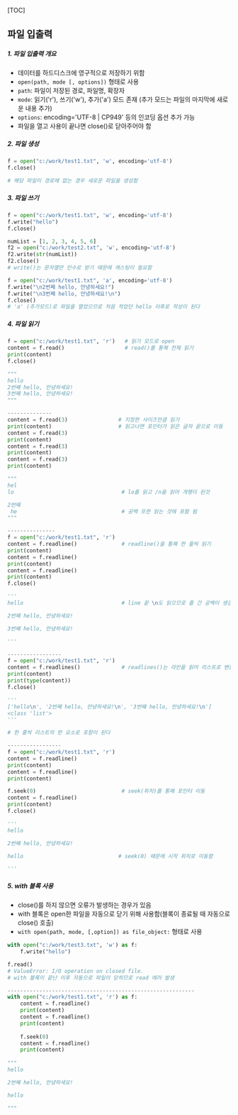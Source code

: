 [TOC]

## 파일 입출력

##### 1. 파일 입출력 개요

* 데이터를 하드디스크에 영구적으로 저장하기 위함
* `open(path, mode [, options])` 형태로 사용
* `path`: 파일이 저장된 경로, 파일명, 확장자
* `mode`: 읽기('r'), 쓰기('w'), 추가('a') 모드 존재 (추가 모드는 파일의 마지막에 새로운 내용 추가)
* `options`: encoding='UTF-8 | CP949' 등의 인코딩 옵션 추가 가능
* 파일을 열고 사용이 끝나면 close()로 닫아주어야 함



##### 2. 파일 생성

```python
f = open("c:/work/test1.txt", 'w', encoding='utf-8')
f.close()

# 해당 파일이 경로에 없는 경우 새로운 파일을 생성함 
```



##### 3. 파일 쓰기

```python
f = open("c:/work/test1.txt", 'w', encoding='utf-8')
f.write("hello")
f.close()

numList = [1, 2, 3, 4, 5, 6]
f2 = open("c:/work/test2.txt", 'w', encoding='utf-8')
f2.write(str(numList))
f2.close()
# write()는 문자열만 인수로 받기 때문에 캐스팅이 필요함

f = open("c:/work/test1.txt", 'a', encoding='utf-8')
f.write("\n2번째 hello, 안녕하세요!")
f.write("\n3번째 hello, 안녕하세요!\n")
f.close()
# 'a' (추가모드)로 파일을 열었으므로 처음 적었던 hello 이후로 작성이 된다
```



##### 4. 파일 읽기

```python
f = open("c:/work/test1.txt", 'r')   # 읽기 모드로 open
content = f.read()                   # read()를 통해 전체 읽기
print(content)
f.close()

"""
hello
2번째 hello, 안녕하세요!
3번째 hello, 안녕하세요!
"""

--------------
content = f.read(3)                # 지정한 사이즈만큼 읽기
print(content) 					   # 읽고나면 포인터가 읽은 글자 끝으로 이동
content = f.read(3)
print(content) 
content = f.read(3)
print(content) 
content = f.read(3)
print(content) 

"""
hel
lo							 		# lo를 읽고 /n을 읽어 개행이 된것

2번째
 he									# 공백 또한 읽는 것에 포함 됨
"""

---------------
f = open("c:/work/test1.txt", 'r')
content = f.readline()              # readline()을 통해 한 줄씩 읽기
print(content)          
content = f.readline()
print(content)           
content = f.readline()  
print(content)
f.close()

'''
hello                               # line 끝 \n도 읽으므로 줄 간 공백이 생김

2번째 hello, 안녕하세요!

3번째 hello, 안녕하세요!

'''

-----------------
f = open("c:/work/test1.txt", 'r')
content = f.readlines()             # readlines()는 라인을 읽어 리스트로 변환
print(content)   
print(type(content))
f.close()

'''
['hello\n', '2번째 hello, 안녕하세요!\n', '3번째 hello, 안녕하세요!\n']
<class 'list'>
'''

# 한 줄씩 리스트의 한 요소로 포함이 된다

-----------------
f = open("c:/work/test1.txt", 'r')
content = f.readline()
print(content)          
content = f.readline()
print(content)        

f.seek(0)                           # seek(위치)를 통해 포인터 이동
content = f.readline()
print(content)
f.close()

'''
hello

2번째 hello, 안녕하세요!

hello                              # seek(0) 때문에 시작 위치로 이동함

'''
```



##### 5. with 블록 사용

* close()를 하지 않으면 오류가 발생하는 경우가 있음
* with 블록은 open한 파일을 자동으로 닫기 위해 사용함(블록이 종료될 때 자동으로 close() 호출)
* `with open(path, mode, [,option]) as file_object:` 형태로 사용

```python
with open("c:/work/test3.txt", 'w') as f:
	f.write("hello")

f.read()
# ValueError: I/O operation on closed file.
# with 블록이 끝난 이후 자동으로 파일이 닫히므로 read 에러 발생

-----------------------------------------------------------
with open("c:/work/test1.txt", 'r') as f:
	content = f.readline()
	print(content)          
	content = f.readline()
	print(content)        
	
	f.seek(0)
	content = f.readline()
	print(content)
    
"""
hello

2번째 hello, 안녕하세요!

hello

"""
```




